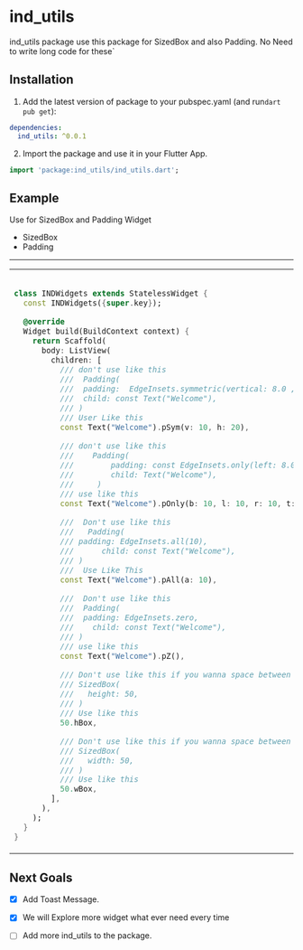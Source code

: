 
# ind_utils

ind_utils package use this package for SizedBox and also Padding. No Need to write long code for these`

## Installation

1. Add the latest version of package to your pubspec.yaml (and run`dart pub get`):
```yaml
dependencies:
  ind_utils: ^0.0.1
```
2. Import the package and use it in your Flutter App.
```dart
import 'package:ind_utils/ind_utils.dart';
```

## Example
Use for SizedBox and Padding Widget

-  SizedBox
- Padding

<hr>

<table>
<tr>
<td>

```dart

class INDWidgets extends StatelessWidget {
  const INDWidgets({super.key});

  @override
  Widget build(BuildContext context) {
    return Scaffold(
      body: ListView(
        children: [
          /// don't use like this
          ///  Padding(
          ///  padding:  EdgeInsets.symmetric(vertical: 8.0 , horizontal: 10),
          ///  child: const Text("Welcome"),
          /// )
          /// User Like this
          const Text("Welcome").pSym(v: 10, h: 20),

          /// don't use like this
          ///    Padding(
          ///        padding: const EdgeInsets.only(left: 8.0 , right: 0 , bottom: 9 , top: 4),
          ///        child: Text("Welcome"),
          ///     )
          /// use like this
          const Text("Welcome").pOnly(b: 10, l: 10, r: 10, t: 10),

          ///  Don't use like this
          ///   Padding(
          /// padding: EdgeInsets.all(10),
          ///      child: const Text("Welcome"),
          /// )
          ///  Use Like This
          const Text("Welcome").pAll(a: 10),

          ///  Don't use like this
          ///  Padding(
          ///  padding: EdgeInsets.zero,
          ///    child: const Text("Welcome"),
          /// )
          /// use like this
          const Text("Welcome").pZ(),

          /// Don't use like this if you wanna space between two widgets
          /// SizedBox(
          ///   height: 50,
          /// )
          /// Use like this
          50.hBox,

          /// Don't use like this if you wanna space between two widgets
          /// SizedBox(
          ///   width: 50,
          /// )
          /// Use like this
          50.wBox,
        ],
      ),
    );
  }
}
```

</td>
<td>
</td>
</tr>
</table>

## Next Goals

- [x] Add Toast Message.

- [x] We will Explore more widget what ever need every time 

- [ ] Add more ind_utils to the package.

